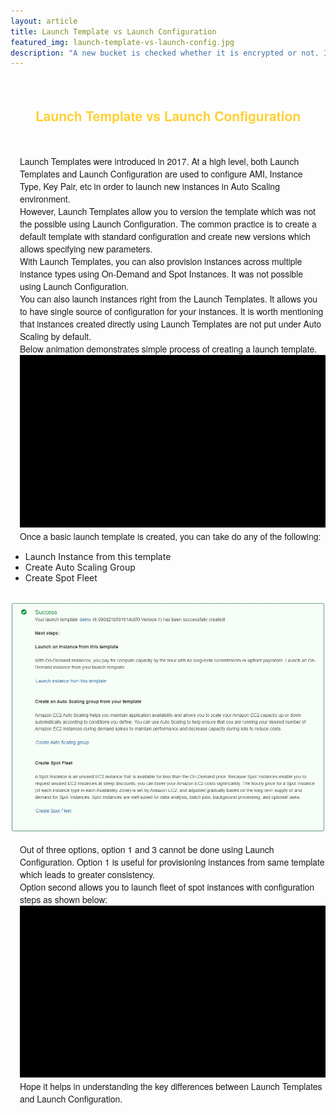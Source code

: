 ```yaml
---
layout: article
title: Launch Template vs Launch Configuration
featured_img: launch-template-vs-launch-config.jpg
description: "A new bucket is checked whether it is encrypted or not. If not, Lambda function is triggered which sets the default encryption"
---
```

<br>
<h2 style="font-family:Montserrat,'Helvetica Neue',Helvetica,Arial,sans-serif;color:#fed136;text-align:center"> Launch Template vs Launch Configuration</h2>
<br>
<p style="font-family:Montserrat,'Helvetica Neue',Helvetica,Arial,sans-serif;padding-left:15px">
Launch Templates were introduced in 2017. At a high level, both Launch Templates and Launch Configuration are used to configure AMI, Instance Type, Key Pair, etc in order to launch new instances in Auto Scaling environment.
<br>
However, Launch Templates allow you to version the template which was not the possible using Launch Configuration. The common practice is to create a default template with standard configuration and create new versions which allows specifying new parameters.
<br>
With Launch Templates, you can also provision instances across multiple instance types using On-Demand and Spot Instances. It was not possible using Launch Configuration.
<br>
You can also launch instances right from the Launch Templates. It allows you to have single source of configuration for your instances. It is worth mentioning that instances created directly using Launch Templates are not put under Auto Scaling by default. 
<br>
Below animation demonstrates simple process of creating a launch template.
<br>
<img src="/gif/launch-template-1.gif">
<br>
Once a basic launch template is created, you can take do any of the following:
<ul>
    <li>Launch Instance from this template</li>
    <li>Create Auto Scaling Group</li>
    <li>Create Spot Fleet</li>
</ul>
<br>
<img src="/img/articles/launch-template-1.jpg">
<br>
</p>
<p style="font-family:Montserrat,'Helvetica Neue',Helvetica,Arial,sans-serif;padding-left:15px">
Out of three options, option 1 and 3 cannot be done using Launch Configuration. Option 1 is useful for provisioning instances from same template which leads to greater consistency.
<br>
Option second allows you to launch fleet of spot instances with configuration steps as shown below:
<br>
<img src="/gif/launch-template-2.gif">
<br>
Hope it helps in understanding the key differences between Launch Templates and Launch Configuration.
</p>

